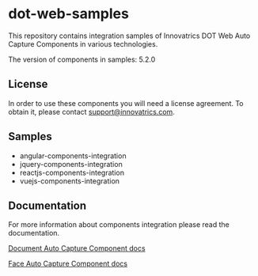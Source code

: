 # dot-web-samples

This repository contains integration samples of Innovatrics DOT Web Auto Capture Components in various technologies.

The version of components in samples: 5.2.0

## License

In order to use these components you will need a license agreement. To obtain it, please contact support@innovatrics.com.

## Samples

- angular-components-integration
- jquery-components-integration
- reactjs-components-integration
- vuejs-components-integration

## Documentation

For more information about components integration please read the documentation.

[Document Auto Capture Component docs](https://developers.innovatrics.com/digital-onboarding/technical/remote/dot-web-document/latest/documentation/)

[Face Auto Capture Component docs](https://developers.innovatrics.com/digital-onboarding/technical/remote/dot-web-face/latest/documentation/)
